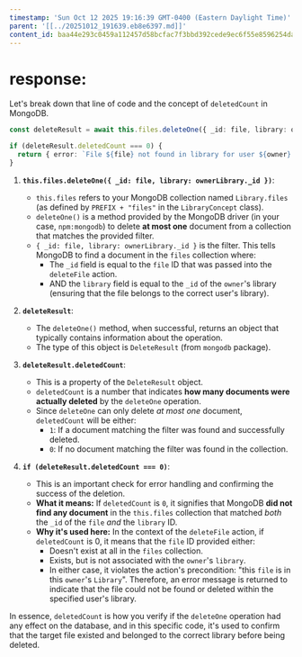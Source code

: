 ```yaml
---
timestamp: 'Sun Oct 12 2025 19:16:39 GMT-0400 (Eastern Daylight Time)'
parent: '[[../20251012_191639.eb8e6397.md]]'
content_id: baa44e293c0459a112457d58bcfac7f3bbd392cede9ec6f55e8596254daf5d37
---
```


# response:

Let's break down that line of code and the concept of `deletedCount` in MongoDB.

```typescript
const deleteResult = await this.files.deleteOne({ _id: file, library: ownerLibrary._id });

if (deleteResult.deletedCount === 0) {
  return { error: `File ${file} not found in library for user ${owner}.` };
}
```

1. **`this.files.deleteOne({ _id: file, library: ownerLibrary._id })`**:
   * `this.files` refers to your MongoDB collection named `Library.files` (as defined by `PREFIX + "files"` in the `LibraryConcept` class).
   * `deleteOne()` is a method provided by the MongoDB driver (in your case, `npm:mongodb`) to delete **at most one** document from a collection that matches the provided filter.
   * `{ _id: file, library: ownerLibrary._id }` is the filter. This tells MongoDB to find a document in the `files` collection where:
     * The `_id` field is equal to the `file` ID that was passed into the `deleteFile` action.
     * AND the `library` field is equal to the `_id` of the `owner`'s library (ensuring that the file belongs to the correct user's library).

2. **`deleteResult`**:
   * The `deleteOne()` method, when successful, returns an object that typically contains information about the operation.
   * The type of this object is `DeleteResult` (from `mongodb` package).

3. **`deleteResult.deletedCount`**:
   * This is a property of the `DeleteResult` object.
   * `deletedCount` is a number that indicates **how many documents were actually deleted** by the `deleteOne` operation.
   * Since `deleteOne` can only delete *at most one* document, `deletedCount` will be either:
     * `1`: If a document matching the filter was found and successfully deleted.
     * `0`: If no document matching the filter was found in the collection.

4. **`if (deleteResult.deletedCount === 0)`**:
   * This is an important check for error handling and confirming the success of the deletion.
   * **What it means:** If `deletedCount` is `0`, it signifies that MongoDB **did not find any document** in the `this.files` collection that matched *both* the `_id` of the `file` *and* the `library` ID.
   * **Why it's used here:** In the context of the `deleteFile` action, if `deletedCount` is 0, it means that the `file` ID provided either:
     * Doesn't exist at all in the `files` collection.
     * Exists, but is not associated with the `owner`'s `library`.
     * In either case, it violates the action's precondition: "this `file` is in this `owner`'s `Library`". Therefore, an error message is returned to indicate that the file could not be found or deleted within the specified user's library.

In essence, `deletedCount` is how you verify if the `deleteOne` operation had any effect on the database, and in this specific code, it's used to confirm that the target file existed and belonged to the correct library before being deleted.
